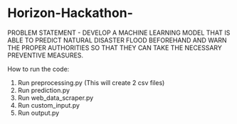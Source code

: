 # Horizon-Hackathon-
PROBLEM STATEMENT - DEVELOP A MACHINE LEARNING MODEL THAT IS ABLE TO PREDICT NATURAL DISASTER FLOOD BEFOREHAND AND WARN THE PROPER AUTHORITIES 
                    SO THAT THEY CAN TAKE THE NECESSARY PREVENTIVE MEASURES.


How to run the code:
1. Run preprocessing.py (This will create 2 csv files)
2. Run prediction.py 
3. Run web_data_scraper.py
4. Run custom_input.py
5. Run output.py
